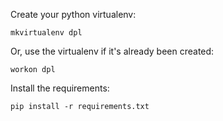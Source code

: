 Create your python virtualenv:

`mkvirtualenv dpl`

Or, use the virtualenv if it's already been created:

`workon dpl`

Install the requirements:

`pip install -r requirements.txt`

